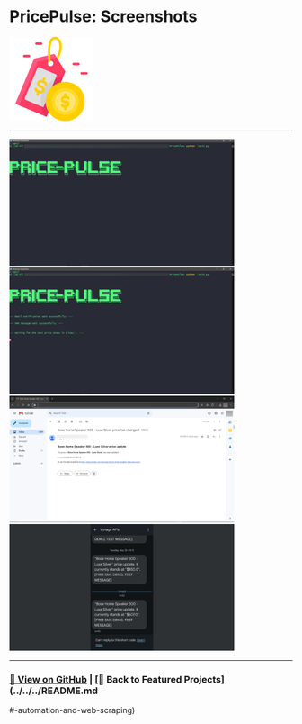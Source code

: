 # PricePulse: Screenshots 

<img src="PricePulse-1.png" alt="PricePulse_logo" width="150">

---

<a href="PricePulse-2.png"><img src="PricePulse-2.png" width="400"></a>
<a href="PricePulse-3.png"><img src="PricePulse-3.png" width="400"></a>
<a href="PricePulse-4.png"><img src="PricePulse-4.png" width="400"></a>
<a href="PricePulse-5.png"><img src="PricePulse-5.png" width="400"></a>

---

### [🔗 View on GitHub](https://github.com/emads22/PricePulse) | [🔗 Back to Featured Projects](../../../README.md
#-automation-and-web-scraping)
